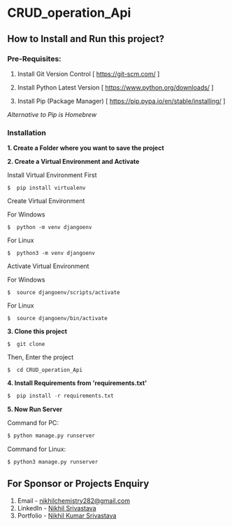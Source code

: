# CRUD_operation_Api

## How to Install and Run this project?

### Pre-Requisites:
1. Install Git Version Control
[ https://git-scm.com/ ]

2. Install Python Latest Version
[ https://www.python.org/downloads/ ]

3. Install Pip (Package Manager)
[ https://pip.pypa.io/en/stable/installing/ ]

*Alternative to Pip is Homebrew*

### Installation
**1. Create a Folder where you want to save the project**

**2. Create a Virtual Environment and Activate**

Install Virtual Environment First
```
$  pip install virtualenv
```

Create Virtual Environment

For Windows
```
$  python -m venv djangoenv
```
For Linux
```
$  python3 -m venv djangoenv
```

Activate Virtual Environment

For Windows
```
$  source djangoenv/scripts/activate
```

For Linux
```
$  source djangoenv/bin/activate
```

**3. Clone this project**
```
$  git clone
```

Then, Enter the project
```
$  cd CRUD_operation_Api
```

**4. Install Requirements from 'requirements.txt'**
```python
$  pip install -r requirements.txt
```

**5. Now Run Server**

Command for PC:
```python
$ python manage.py runserver
```

Command for Linux:
```python
$ python3 manage.py runserver
```


## For Sponsor or Projects Enquiry
1. Email - nikhilchemistry282@gmail.com
2. LinkedIn - [Nikhil Srivastava](https://www.linkedin.com/in/nikhil-srivastava-9b372a1a1/ "Nikhil Srivastava on LinkedIn")
3. Portfolio - [Nikhil Kumar Srivastava](https://nikhilspy.github.io/Portfolio/)

